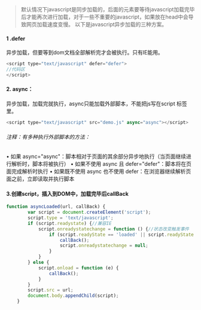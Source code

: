 >默认情况下javascript是同步加载的，后面的元素要等待javascript加载完毕后才能再次进行加载，对于一些不重要的javascript，如果放在head中会导致网页加载速度变慢。 以下是javascript异步加载的三种方案。


#### 1 .defer
异步加载，但要等到dom文档全部解析完才会被执行。只有IE能用。

```javascript
<script type="text/javascript" defer="defer"> 
//代码区
</script> 
```
#### 2. async： 
异步加载，加载完就执行，async只能加载外部脚本，不能把js写在script 标签里。
```javascript
<script type="text/javascript" src="demo.js" async="async"></script> 
```
###### 注释：有多种执行外部脚本的方法： 
• 如果 async="async"：脚本相对于页面的其余部分异步地执行（当页面继续进行解析时，脚本将被执行） 
• 如果不使用 async 且 defer="defer"：脚本将在页面完成解析时执行 
• 如果既不使用 async 也不使用 defer：在浏览器继续解析页面之前，立即读取并执行脚本 

#### 3.创建script，插入到DOM中，加载完毕后callBack
```javascript
function asyncLoaded(url, callBack) {
        var script = document.createElement('script');
        script.type = 'text/javascript';
        if (script.readystate) {//兼容IE
            script.onreadystatechange = function () {//状态改变触发事件
                if (script.readyState == 'loaded' || script.readyState == 'complete') {
                    callBack();
                    script.onreadystatechange = null;
                }
            }
        } else {
            script.onload = function (e) {
                callBack();
            }
        }
        script.src = url;
        document.body.appendChild(script);
    }
```

